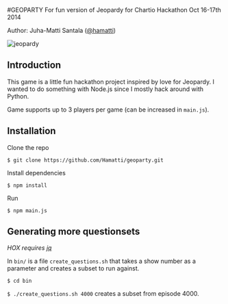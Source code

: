 #GEOPARTY
For fun version of Jeopardy for Chartio Hackathon Oct 16-17th 2014

Author: Juha-Matti Santala ([@hamatti](http://twitter.com/hamatti))

![jeopardy](http://hamatti.org/geoparty.png)
## Introduction

This game is a little fun hackathon project inspired by love for Jeopardy. I wanted to do something with Node.js since I mostly hack around with Python.

Game supports up to 3 players per game (can be increased in `main.js`).


## Installation

Clone the repo

`$ git clone https://github.com/Hamatti/geoparty.git`

Install dependencies

`$ npm install`

Run 

`$ npm main.js`

## Generating more questionsets

*HOX requires [jq](http://stedolan.github.io/jq/)*

In `bin/` is a file `create_questions.sh` that takes a show number as a parameter and creates a subset to run against.

`$ cd bin`

`$ ./create_questions.sh 4000` creates a subset from episode 4000.



